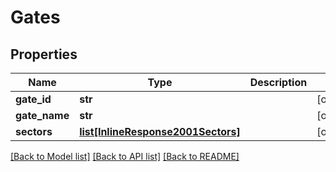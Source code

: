 # Gates

## Properties
Name | Type | Description | Notes
------------ | ------------- | ------------- | -------------
**gate_id** | **str** |  | [optional] 
**gate_name** | **str** |  | [optional] 
**sectors** | [**list[InlineResponse2001Sectors]**](InlineResponse2001Sectors.md) |  | [optional] 

[[Back to Model list]](../README.md#documentation-for-models) [[Back to API list]](../README.md#documentation-for-api-endpoints) [[Back to README]](../README.md)



